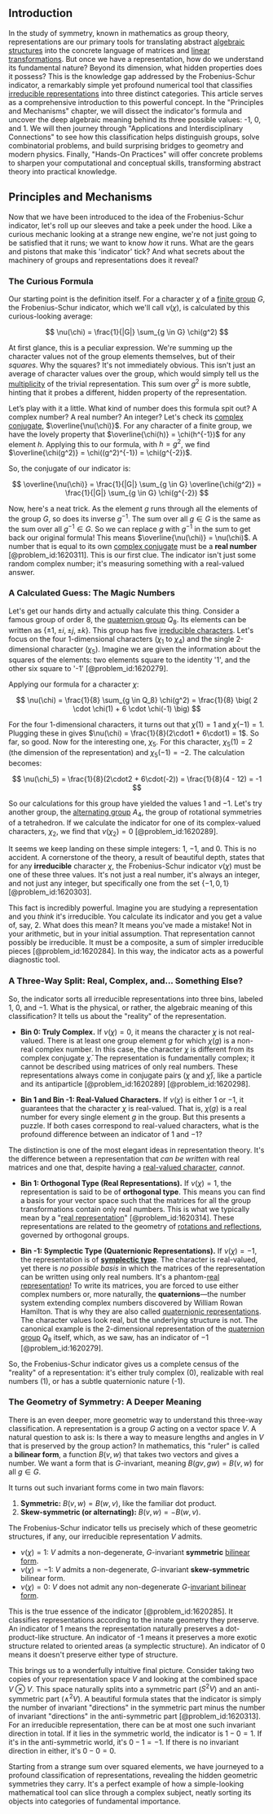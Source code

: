 ## Introduction
In the study of symmetry, known in mathematics as group theory, representations are our primary tools for translating abstract [algebraic structures](@article_id:138965) into the concrete language of matrices and [linear transformations](@article_id:148639). But once we have a representation, how do we understand its fundamental nature? Beyond its dimension, what hidden properties does it possess? This is the knowledge gap addressed by the Frobenius-Schur indicator, a remarkably simple yet profound numerical tool that classifies [irreducible representations](@article_id:137690) into three distinct categories. This article serves as a comprehensive introduction to this powerful concept. In the "Principles and Mechanisms" chapter, we will dissect the indicator's formula and uncover the deep algebraic meaning behind its three possible values: -1, 0, and 1. We will then journey through "Applications and Interdisciplinary Connections" to see how this classification helps distinguish groups, solve combinatorial problems, and build surprising bridges to geometry and modern physics. Finally, "Hands-On Practices" will offer concrete problems to sharpen your computational and conceptual skills, transforming abstract theory into practical knowledge.

## Principles and Mechanisms

Now that we have been introduced to the idea of the Frobenius-Schur indicator, let's roll up our sleeves and take a peek under the hood. Like a curious mechanic looking at a strange new engine, we're not just going to be satisfied that it runs; we want to know *how* it runs. What are the gears and pistons that make this 'indicator' tick? And what secrets about the machinery of groups and representations does it reveal?

### The Curious Formula

Our starting point is the definition itself. For a character $\chi$ of a [finite group](@article_id:151262) $G$, the Frobenius-Schur indicator, which we'll call $\nu(\chi)$, is calculated by this curious-looking average:

$$ \nu(\chi) = \frac{1}{|G|} \sum_{g \in G} \chi(g^2) $$

At first glance, this is a peculiar expression. We're summing up the character values not of the group elements themselves, but of their *squares*. Why the squares? It's not immediately obvious. This isn't just an average of character values over the group, which would simply tell us the [multiplicity](@article_id:135972) of the trivial representation. This sum over $g^2$ is more subtle, hinting that it probes a different, hidden property of the representation.

Let’s play with it a little. What kind of number does this formula spit out? A complex number? A real number? An integer? Let's check its [complex conjugate](@article_id:174394), $\overline{\nu(\chi)}$. For any character of a finite group, we have the lovely property that $\overline{\chi(h)} = \chi(h^{-1})$ for any element $h$. Applying this to our formula, with $h = g^2$, we find $\overline{\chi(g^2)} = \chi((g^2)^{-1}) = \chi(g^{-2})$.

So, the conjugate of our indicator is:

$$ \overline{\nu(\chi)} = \frac{1}{|G|} \sum_{g \in G} \overline{\chi(g^2)} = \frac{1}{|G|} \sum_{g \in G} \chi(g^{-2}) $$

Now, here's a neat trick. As the element $g$ runs through all the elements of the group $G$, so does its inverse $g^{-1}$. The sum over all $g \in G$ is the same as the sum over all $g^{-1} \in G$. So we can replace $g$ with $g^{-1}$ in the sum to get back our original formula! This means $\overline{\nu(\chi)} = \nu(\chi)$. A number that is equal to its own [complex conjugate](@article_id:174394) must be a **real number** [@problem_id:1620311]. This is our first clue. The indicator isn't just some random complex number; it's measuring something with a real-valued answer.

### A Calculated Guess: The Magic Numbers

Let's get our hands dirty and actually calculate this thing. Consider a famous group of order 8, the [quaternion group](@article_id:147227) $Q_8$. Its elements can be written as $\{\pm 1, \pm i, \pm j, \pm k\}$. This group has five [irreducible characters](@article_id:144904). Let's focus on the four 1-dimensional characters ($\chi_{1}$ to $\chi_{4}$) and the single 2-dimensional character ($\chi_5$). Imagine we are given the information about the squares of the elements: two elements square to the identity '1', and the other six square to '-1' [@problem_id:1620279].

Applying our formula for a character $\chi$:

$$ \nu(\chi) = \frac{1}{8} \sum_{g \in Q_8} \chi(g^2) = \frac{1}{8} \big( 2 \cdot \chi(1) + 6 \cdot \chi(-1) \big) $$

For the four 1-dimensional characters, it turns out that $\chi(1) = 1$ and $\chi(-1) = 1$. Plugging these in gives $\nu(\chi) = \frac{1}{8}(2\cdot1 + 6\cdot1) = 1$. So far, so good. Now for the interesting one, $\chi_5$. For this character, $\chi_5(1) = 2$ (the dimension of the representation) and $\chi_5(-1) = -2$. The calculation becomes:

$$ \nu(\chi_5) = \frac{1}{8}(2\cdot2 + 6\cdot(-2)) = \frac{1}{8}(4 - 12) = -1 $$

So our calculations for this group have yielded the values $1$ and $-1$. Let's try another group, the [alternating group](@article_id:140005) $A_4$, the group of rotational symmetries of a tetrahedron. If we calculate the indicator for one of its complex-valued characters, $\chi_2$, we find that $\nu(\chi_2) = 0$ [@problem_id:1620289].

It seems we keep landing on these simple integers: $1$, $-1$, and $0$. This is no accident. A cornerstone of the theory, a result of beautiful depth, states that for any **irreducible** character $\chi$, the Frobenius-Schur indicator $\nu(\chi)$ must be one of these three values. It's not just a real number, it's always an integer, and not just any integer, but specifically one from the set $\{-1, 0, 1\}$ [@problem_id:1620303].

This fact is incredibly powerful. Imagine you are studying a representation and you *think* it's irreducible. You calculate its indicator and you get a value of, say, 2. What does this mean? It means you've made a mistake! Not in your arithmetic, but in your initial assumption. That representation cannot possibly be irreducible. It must be a composite, a sum of simpler irreducible pieces [@problem_id:1620284]. In this way, the indicator acts as a powerful diagnostic tool.

### A Three-Way Split: Real, Complex, and... Something Else?

So, the indicator sorts all irreducible representations into three bins, labeled $1$, $0$, and $-1$. What is the physical, or rather, the algebraic meaning of this classification? It tells us about the "reality" of the representation.

*   **Bin 0: Truly Complex.** If $\nu(\chi)=0$, it means the character $\chi$ is not real-valued. There is at least one group element $g$ for which $\chi(g)$ is a non-real complex number. In this case, the character $\chi$ is different from its complex conjugate $\bar{\chi}$. The representation is fundamentally complex; it cannot be described using matrices of only real numbers. These representations always come in conjugate pairs ($\chi$ and $\bar{\chi}$), like a particle and its antiparticle [@problem_id:1620289] [@problem_id:1620298].

*   **Bin 1 and Bin -1: Real-Valued Characters.** If $\nu(\chi)$ is either $1$ or $-1$, it guarantees that the character $\chi$ is real-valued. That is, $\chi(g)$ is a real number for every single element $g$ in the group. But this presents a puzzle. If both cases correspond to real-valued characters, what is the profound difference between an indicator of $1$ and $-1$?

The distinction is one of the most elegant ideas in representation theory. It's the difference between a representation that *can be written* with real matrices and one that, despite having a [real-valued character](@article_id:143443), *cannot*.

*   **Bin 1: Orthogonal Type (Real Representations).** If $\nu(\chi)=1$, the representation is said to be of **orthogonal type**. This means you can find a basis for your vector space such that the matrices for all the group transformations contain only real numbers. This is what we typically mean by a "[real representation](@article_id:185516)" [@problem_id:1620314]. These representations are related to the geometry of [rotations and reflections](@article_id:136382), governed by orthogonal groups.

*   **Bin -1: Symplectic Type (Quaternionic Representations).** If $\nu(\chi)=-1$, the representation is of **[symplectic type](@article_id:139415)**. The character is real-valued, yet there is *no possible basis* in which the matrices of the representation can be written using only real numbers. It's a phantom-[real representation](@article_id:185516)! To write its matrices, you are forced to use either complex numbers or, more naturally, the **quaternions**—the number system extending complex numbers discovered by William Rowan Hamilton. That is why they are also called [quaternionic representations](@article_id:145964). The character values look real, but the underlying structure is not. The canonical example is the 2-dimensional representation of the [quaternion group](@article_id:147227) $Q_8$ itself, which, as we saw, has an indicator of $-1$ [@problem_id:1620279].

So, the Frobenius-Schur indicator gives us a complete census of the "reality" of a representation: it's either truly complex (0), realizable with real numbers (1), or has a subtle quaternionic nature (-1).

### The Geometry of Symmetry: A Deeper Meaning

There is an even deeper, more geometric way to understand this three-way classification. A representation is a group $G$ acting on a vector space $V$. A natural question to ask is: Is there a way to measure lengths and angles in $V$ that is preserved by the group action? In mathematics, this "ruler" is called a **bilinear form**, a function $B(v, w)$ that takes two vectors and gives a number. We want a form that is $G$-invariant, meaning $B(gv, gw) = B(v, w)$ for all $g \in G$.

It turns out such invariant forms come in two main flavors:
1.  **Symmetric:** $B(v, w) = B(w, v)$, like the familiar dot product.
2.  **Skew-symmetric (or alternating):** $B(v, w) = -B(w, v)$.

The Frobenius-Schur indicator tells us precisely which of these geometric structures, if any, our irreducible representation $V$ admits.
*   $\nu(\chi) = 1$: $V$ admits a non-degenerate, $G$-invariant **symmetric** [bilinear form](@article_id:139700).
*   $\nu(\chi) = -1$: $V$ admits a non-degenerate, $G$-invariant **skew-symmetric** bilinear form.
*   $\nu(\chi) = 0$: $V$ does not admit any non-degenerate $G$-[invariant bilinear form](@article_id:137168).

This is the true essence of the indicator [@problem_id:1620285]. It classifies representations according to the innate geometry they preserve. An indicator of 1 means the representation naturally preserves a dot-product-like structure. An indicator of -1 means it preserves a more exotic structure related to oriented areas (a symplectic structure). An indicator of 0 means it doesn't preserve either type of structure.

This brings us to a wonderfully intuitive final picture. Consider taking two copies of your representation space $V$ and looking at the combined space $V \otimes V$. This space naturally splits into a symmetric part ($S^2V$) and an anti-symmetric part ($\wedge^2V$). A beautiful formula states that the indicator is simply the number of invariant "directions" in the symmetric part minus the number of invariant "directions" in the anti-symmetric part [@problem_id:1620313]. For an irreducible representation, there can be at most one such invariant direction in total. If it lies in the symmetric world, the indicator is $1-0=1$. If it's in the anti-symmetric world, it's $0-1=-1$. If there is no invariant direction in either, it's $0-0=0$.

Starting from a strange sum over squared elements, we have journeyed to a profound classification of representations, revealing the hidden geometric symmetries they carry. It's a perfect example of how a simple-looking mathematical tool can slice through a complex subject, neatly sorting its objects into categories of fundamental importance.